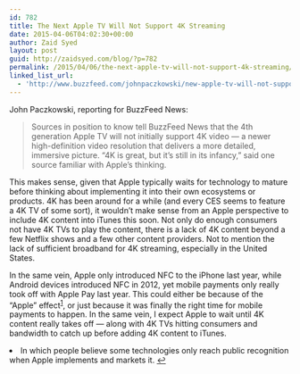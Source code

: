 ```yaml
---
id: 782
title: The Next Apple TV Will Not Support 4K Streaming
date: 2015-04-06T04:02:30+00:00
author: Zaid Syed
layout: post
guid: http://zaidsyed.com/blog/?p=782
permalink: /2015/04/06/the-next-apple-tv-will-not-support-4k-streaming/
linked_list_url:
  - 'http://www.buzzfeed.com/johnpaczkowski/new-apple-tv-will-not-support-4k-video-streaming#.of898JjXl'
---
```

John Paczkowski, reporting for BuzzFeed News:

> Sources in position to know tell BuzzFeed News that the 4th generation Apple TV will not initially support 4K video — a newer high-definition video resolution that delivers a more detailed, immersive picture. “4K is great, but it’s still in its infancy,” said one source familiar with Apple’s thinking. 

This makes sense, given that Apple typically waits for technology to mature before thinking about implementing it into their own ecosystems or products. 4K has been around for a while (and every CES seems to feature a 4K TV of some sort), it wouldn&#8217;t make sense from an Apple perspective to include 4K content into iTunes this soon. Not only do enough consumers not have 4K TVs to play the content, there is a lack of 4K content beyond a few Netflix shows and a few other content providers. Not to mention the lack of sufficient broadband for 4K streaming, especially in the United States.

In the same vein, Apple only introduced NFC to the iPhone last year, while Android devices introduced NFC in 2012, yet mobile payments only really took off with Apple Pay last year. This could either be because of the &#8220;Apple&#8221; effect<sup id="fnref-782-1"><a href="#fn-782-1" rel="footnote">1</a></sup>, or just because it was finally the right time for mobile payments to happen. In the same vein, I expect Apple to wait until 4K content really takes off — along with 4K TVs hitting consumers and bandwidth to catch up before adding 4K content to iTunes.

<li id="fn-782-1">
  In which people believe some technologies only reach public recognition when Apple implements and markets it.&#160;<a href="#fnref-782-1" rev="footnote">&#8617;</a> </fn></footnotes>
